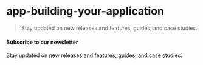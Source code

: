 # app-building-your-application

> Stay updated on new releases and features, guides, and case studies.



#### Subscribe to our newsletter

Stay updated on new releases and features, guides, and case studies.
